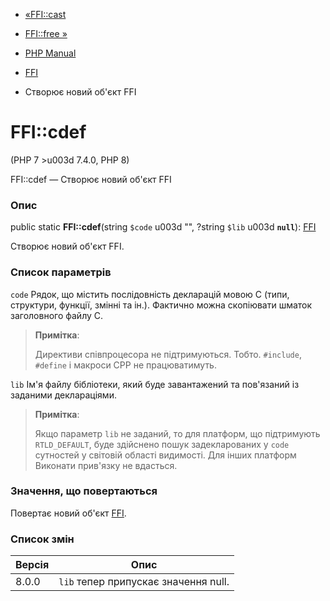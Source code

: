 - [«FFI::cast](ffi.cast.md)
- [FFI::free »](ffi.free.md)

- [PHP Manual](index.md)
- [FFI](class.ffi.md)
- Створює новий об'єкт FFI

# FFI::cdef

(PHP 7 \>u003d 7.4.0, PHP 8)

FFI::cdef — Створює новий об'єкт FFI

### Опис

public static **FFI::cdef**(string `$code` u003d "", ?string `$lib` u003d
**`null`**): [FFI](class.ffi.md)

Створює новий об'єкт FFI.

### Список параметрів

`code`
Рядок, що містить послідовність декларацій мовою С (типи,
структури, функції, змінні та ін.). Фактично можна скопіювати
шматок заголовного файлу С.

> **Примітка**:
>
> Директиви співпроцесора не підтримуються. Тобто. `#include`, `#define`
> і макроси CPP не працюватимуть.

`lib`
Ім'я файлу бібліотеки, який буде завантажений та пов'язаний із заданими
деклараціями.

> **Примітка**:
>
> Якщо параметр `lib` не заданий, то для платформ, що підтримують
> `RTLD_DEFAULT`, буде здійснено пошук задекларованих у `code`
> сутностей у світовій області видимості. Для інших платформ
> Виконати прив'язку не вдасться.

### Значення, що повертаються

Повертає новий об'єкт [FFI](class.ffi.md).

### Список змін

| Версія | Опис                                 |
| ------ | ------------------------------------ |
| 8.0.0  | `lib` тепер припускає значення null. |
